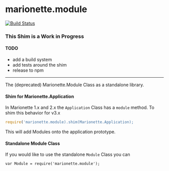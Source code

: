 # marionette.module
[![Build Status](https://travis-ci.org/marionettejs/marionette.module.svg)](https://travis-ci.org/marionettejs/marionette.module)

### This Shim is a Work in Progress ###

#### TODO

* add a build system
* add tests around the shim
* release to npm

------------

The (deprecated) Marionette.Module Class as a standalone library.

#### Shim for Marionette.Application

In Marionette 1.x and 2.x the `Application` Class has a `module` method. To shim this behavior for v3.x

```js
require('marionette.module).shim(Marionette.Application);
```

This will add Modules onto the application prototype.

#### Standalone Module Class

If you would like to use the standalone `Module` Class you can

```
var Module = require('marionette.module');
```
